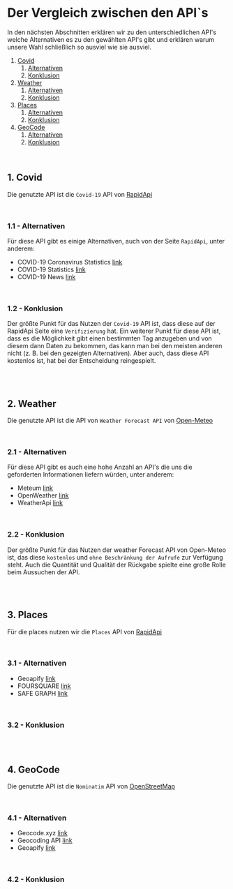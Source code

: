 # Der Vergleich zwischen den API`s

In den nächsten Abschnitten erklären wir zu den unterschiedlichen API's welche Alternativen es zu den gewählten API's gibt und erklären warum unsere Wahl schließlich so ausviel wie sie ausviel.

1. [Covid](#1-covid)
	1. [Alternativen](#11---alternativen)
	2. [Konklusion](#12---konklusion)
2. [Weather](#2-weather)
	1. [Alternativen](#21---alternativen)
	2. [Konklusion](#22---konklusion)
3. [Places](#3-places)
	1. [Alternativen](#31---alternativen)
	2. [Konklusion](#32---konklusion)
4. [GeoCode](#4-geoCode)
	1. [Alternativen](#41---alternativen)
	2. [Konklusion](#42---konklusion)

<br>

## 1. Covid

Die genutzte API ist die `Covid-19` API von [RapidApi](https://rapidapi.com/api-sports/api/covid-193/)

<br>

### 1.1 - Alternativen

Für diese API gibt es einige Alternativen, auch von der Seite `RapidApi`, unter anderem:
<br>

- COVID-19 Coronavirus Statistics [link](https://rapidapi.com/KishCom/api/covid-19-coronavirus-statistics/)
- COVID-19 Statistics [link](https://rapidapi.com/axisbits-axisbits-default/api/covid-19-statistics/)
- COVID-19 News [link](https://rapidapi.com/newscatcher-api-newscatcher-api-default/api/covid-19-news/)

<br>

### 1.2 - Konklusion

Der größte Punkt für das Nutzen der `Covid-19` API ist, dass diese auf der RapidApi Seite eine `Verifizierung` hat.
Ein weiterer Punkt für diese API ist, dass es die Möglichkeit gibt einen bestimmten Tag anzugeben und von diesem dann Daten zu bekommen, das kann man bei den meisten anderen nicht (z. B. bei den gezeigten Alternativen).
Aber auch, dass diese API kostenlos ist, hat bei der Entscheidung reingespielt.

<br><br>


## 2. Weather

Die genutzte API ist die API von `Weather Forecast API` von [Open-Meteo](https://open-meteo.com/en/docs)

<br>

### 2.1 - Alternativen

Für diese API gibt es auch eine hohe Anzahl an API's die uns die geforderten Informationen liefern würden, unter anderem: 

- Meteum [link](https://b2b.meteum.ai/api?utm_medium=cpc&utm_source=google&utm_term=weather%20api&utm_campaign=Google_Search_Meteum_B2B_api_tier1&utm_content=144519232442&hsa_acc=4164713119&hsa_cam=18729943627&hsa_grp=144519232442&hsa_ad=631264225636&hsa_src=g&hsa_tgt=kwd-40383213246&hsa_kw=weather%20api&hsa_mt=e&hsa_net=adwords&hsa_ver=3&gclid=CjwKCAiAkrWdBhBkEiwAZ9cdcHrLEJtT3EkzSqWWJSDLhc8nVrl7IatmdM1dq06BLZUqNJcLh652YRoCF2EQAvD_BwE)
- OpenWeather [link](https://openweathermap.org/api)
- WeatherApi [link](https://www.weatherapi.com/docs/)

<br>

### 2.2 - Konklusion

Der größte Punkt für das Nutzen der weather Forecast API von Open-Meteo ist, das diese `kostenlos` und `ohne Beschränkung der Aufrufe` zur Verfügung steht.
Auch die Quantität und Qualität der Rückgabe spielte eine große Rolle beim Aussuchen der API.

<br><br>

## 3. Places

Für die places nutzen wir die `Places` API von [RapidApi](https://rapidapi.com/opentripmap/api/places1/)

<br>

### 3.1 - Alternativen

- Geoapify [link](https://www.geoapify.com/places-api)
- FOURSQUARE [link](https://location.foursquare.com/developer/reference/places-api-overview)
- SAFE GRAPH [link](https://www.safegraph.com/guides/google-places-api-alternatives)

<br>

### 3.2 - Konklusion



<br><br>

## 4. GeoCode

Die genutzte API ist die `Nominatim` API von [OpenStreetMap](https://nominatim.openstreetmap.org/ui/search.html)

<br>

### 4.1 - Alternativen

- Geocode.xyz [link](https://geocode.xyz/api)
- Geocoding API [link](https://openweathermap.org/api/geocoding-api)
- Geoapify [link](https://www.geoapify.com/geocoding-api)


<br>

### 4.2 - Konklusion
